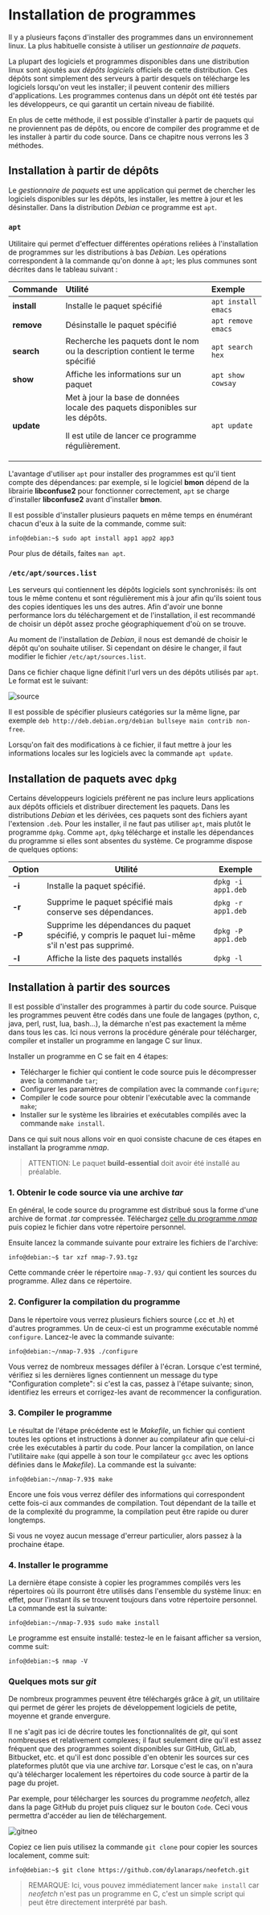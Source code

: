 # Installation de programmes

Il y a plusieurs façons d'installer des programmes dans un environnement linux. La plus habituelle consiste à utiliser un *gestionnaire de paquets*.

La plupart des logiciels et programmes disponibles dans une distribution linux sont ajoutés aux *dépôts logiciels* officiels de cette distribution. Ces dépôts sont simplement des serveurs à partir desquels on télécharge les logiciels lorsqu'on veut les installer; il peuvent contenir des milliers d'applications. Les programmes contenus dans un dépôt ont été testés par les développeurs, ce qui garantit un certain niveau de fiabilité.

En plus de cette méthode, il est possible d'installer à partir de paquets qui ne proviennent pas de dépôts, ou encore de compiler des programme et de les installer à partir du code source. Dans ce chapitre nous verrons les 3 méthodes.

## Installation à partir de dépôts
Le *gestionnaire de paquets* est une application qui permet de chercher les logiciels disponibles sur les dépôts, les installer, les mettre à jour et les désinstaller. Dans la distribution *Debian* ce programme est `apt`.

### `apt`
Utilitaire qui permet d'effectuer différentes opérations reliées à l'installation de programmes sur les distributions à bas *Debian*. Les opérations correspondent à la commande qu'on donne à `apt`; les plus communes sont décrites dans le tableau suivant :

| Commande | Utilité | Exemple |
| :-------- | :------- | :------- |
| **install** | Installe le paquet spécifié | <nobr>`apt install emacs`</nobr> |
| **remove** | Désinstalle le paquet spécifié | <nobr>`apt remove emacs`</nobr> |
| **search** | Recherche les paquets dont le nom ou la description contient le terme spécifié  | <nobr>`apt search hex`</nobr> |
| **show** | Affiche les informations sur un paquet | <nobr>`apt show cowsay`</nobr> |
| **update** | Met à jour la base de données locale des paquets disponibles sur les dépôts.<p> Il est utile de lancer ce programme régulièrement. | <nobr>`apt update`</nobr> |

L'avantage d'utiliser `apt` pour installer des programmes est qu'il tient compte des dépendances: par exemple, si le logiciel **bmon** dépend de la librairie **libconfuse2** pour fonctionner correctement, `apt` se charge d'installer **libconfuse2** avant d'installer **bmon**.

Il est possible d'installer plusieurs paquets en même temps en énumérant chacun d'eux à la suite de la commande, comme suit:

```
info@debian:~$ sudo apt install app1 app2 app3
```

Pour plus de détails, faites `man apt`.

### `/etc/apt/sources.list`
Les serveurs qui contiennent les dépôts logiciels sont synchronisés: ils ont tous le même contenu et sont régulièrement mis à jour afin qu'ils soient tous des copies identiques les uns des autres. Afin d'avoir une bonne performance lors du téléchargement et de l'installation, il est recommandé de choisir un dépôt assez proche géographiquement d'où on se trouve.

Au moment de l'installation de *Debian*, il nous est demandé de choisir le dépôt qu'on souhaite utiliser. Si cependant on désire le changer, il faut modifier le fichier `/etc/apt/sources.list`.

Dans ce fichier chaque ligne définit l'url vers un des dépôts utilisés par `apt`. Le format est le suivant:

![source](images/sources.list.svg)

Il est possible de spécifier plusieurs catégories sur la même ligne, par exemple `deb http://deb.debian.org/debian bullseye main contrib non-free`.

Lorsqu'on fait des modifications à ce fichier, il faut mettre à jour les informations locales sur les logiciels avec la commande `apt update`.

## Installation de paquets avec `dpkg`
Certains développeurs logiciels préfèrent ne pas inclure leurs applications aux dépôts officiels et distribuer directement les paquets. Dans les distributions *Debian* et les dérivées, ces paquets sont des fichiers ayant l'extension `.deb`. Pour les installer, il ne faut pas utiliser `apt`, mais plutôt le programme `dpkg`. Comme `apt`, `dpkg` télécharge et installe les dépendances du programme si elles sont absentes du système. Ce programme dispose de quelques options:

| Option | Utilité | Exemple |
| ------ | ------- | ------- |
| **-i** | Installe la paquet spécifié. | <nobr>`dpkg -i app1.deb`</nobr>|
| **-r** | Supprime le paquet spécifié mais conserve ses dépendances. | <nobr>`dpkg -r app1.deb`</nobr> |
| **-P** | Supprime les dépendances du paquet spécifié, y compris le paquet lui-même s'il n'est pas supprimé. | <nobr>`dpkg -P app1.deb`</nobr> |
| **-l** | Affiche la liste des paquets installés | <nobr>`dpkg -l`</nobr> |

## Installation à partir des sources
Il est possible d'installer des programmes à partir du code source. Puisque les programmes peuvent être codés dans une foule de langages (python, c, java, perl, rust, lua, bash...), la démarche n'est pas exactement la même dans tous les cas. Ici nous verrons la procédure générale pour télécharger, compiler et installer un programme en langage C sur linux.

Installer un programme en C se fait en 4 étapes:
+ Télécharger le fichier qui contient le code source puis le décompresser avec la commande `tar`;
+ Configurer les paramètres de compilation avec la commande `configure`;
+ Compiler le code source pour obtenir l'exécutable avec la commande `make`;
+ Installer sur le système les librairies et exécutables compilés avec la commande `make install`.

Dans ce qui suit nous allons voir en quoi consiste chacune de ces étapes en installant la programme *nmap*. 

> ATTENTION: Le paquet **build-essential** doit avoir été installé au préalable.

### 1. Obtenir le code source via une archive *tar*
En général, le code source du programme est distribué sous la forme d'une archive de format *.tar* compressée. Téléchargez [celle du programme *nmap*](https://nmap.org/dist/nmap-7.93.tar.bz2) puis copiez le fichier dans votre répertoire personnel.

Ensuite lancez la commande suivante pour extraire les fichiers de l'archive:

```
info@debian:~$ tar xzf nmap-7.93.tgz
```
Cette commande créer le répertoire `nmap-7.93/` qui contient les sources du programme. Allez dans ce répertoire.

### 2. Configurer la compilation du programme
Dans le répertoire vous verrez plusieurs fichiers source (.cc et .h) et d'autres programmes. Un de ceux-ci est un programme exécutable nommé `configure`. Lancez-le avec la commande suivante:

```
info@debian:~/nmap-7.93$ ./configure
```
Vous verrez de nombreux messages défiler à l'écran. Lorsque c'est terminé, vérifiez si les dernières lignes contiennent un message du type "Configuration complete": si c'est la cas, passez à l'étape suivante; sinon, identifiez les erreurs et corrigez-les avant de recommencer la configuration.

### 3. Compiler le programme
Le résultat de l'étape précédente est le *Makefile*, un fichier qui contient toutes les options et instructions à donner au compilateur afin que celui-ci crée les exécutables à partir du code. Pour lancer la compilation, on lance l'utilitaire `make` (qui appelle à son tour le compilateur `gcc` avec les options définies dans le *Makefile*). La commande est la suivante:
```
info@debian:~/nmap-7.93$ make
```
Encore une fois vous verrez défiler des informations qui correspondent cette fois-ci aux commandes de compilation. Tout dépendant de la taille et de la complexité du programme, la compilation peut être rapide ou durer longtemps.

Si vous ne voyez aucun message d'erreur particulier, alors passez à la prochaine étape.

### 4. Installer le programme
La dernière étape consiste à copier les programmes compilés vers les répertoires où ils pourront être utilisés dans l'ensemble du système linux: en effet, pour l'instant ils se trouvent toujours dans votre répertoire personnel. La commande est la suivante:

```
info@debian:~/nmap-7.93$ sudo make install
```
Le programme est ensuite installé: testez-le en le faisant afficher sa version, comme suit:

```
info@debian:~$ nmap -V
```


### Quelques mots sur *git*
De nombreux programmes peuvent être téléchargés grâce à *git*, un utilitaire qui permet de gérer les projets de développement logiciels de petite, moyenne et grande envergure. 

Il ne s'agit pas ici de décrire toutes les fonctionnalités de *git*, qui sont nombreuses et relativement complexes; il faut seulement dire qu'il est assez fréquent que des programmes soient disponibles sur GitHub, GitLab, Bitbucket, etc. et qu'il est donc possible d'en obtenir les sources sur ces plateformes plutôt que via une archive *tar*. Lorsque c'est le cas, on n'aura qu'à télécharger localement les répertoires du code source à partir de la page du projet. 

Par exemple, pour télécharger les sources du programme *neofetch*, allez dans la page GitHub du projet puis cliquez sur le bouton `Code`. Ceci vous permettra d'accéder au lien de téléchargement.

![gitneo](images/gitneo.png)

Copiez ce lien puis utilisez la commande `git clone` pour copier les sources localement, comme suit:

```
info@debian:~$ git clone https://github.com/dylanaraps/neofetch.git
```
> REMARQUE: Ici, vous pouvez immédiatement lancer `make install` car *neofetch* n'est pas un programme en C, c'est un simple script qui peut être directement interprété par bash.




